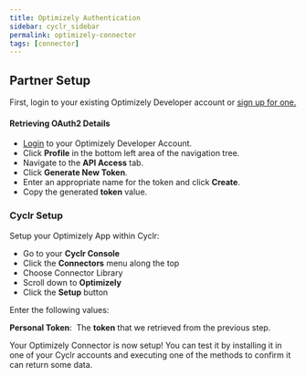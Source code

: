 ```yaml
---
title: Optimizely Authentication
sidebar: cyclr_sidebar
permalink: optimizely-connector
tags: [connector]
---
```


## Partner Setup

First, login to your existing Optimizely Developer account or [sign up for one.](https://www.optimizely.com/rollouts/)

#### Retrieving OAuth2 Details

*   [Login](https://app.optimizely.com/v2/profile/api) to your Optimizely Developer Account.
*   Click **Profile** in the bottom left area of the navigation tree.
*   Navigate to the **API Access** tab.
*   Click **Generate New Token**.
*   Enter an appropriate name for the token and click **Create**.
*   Copy the generated **token** value.

### Cyclr Setup

Setup your Optimizely App within Cyclr:

*   Go to your **Cyclr Console**
*   Click the **Connectors** menu along the top
*   Choose Connector Library
*   Scroll down to **Optimizely**
*   Click the **Setup** button

Enter the following values:

**Personal Token**:  The **token** that we retrieved from the previous step.


Your Optimizely Connector is now setup! You can test it by installing it in one of your Cyclr accounts and executing one of the methods to confirm it can return some data.
